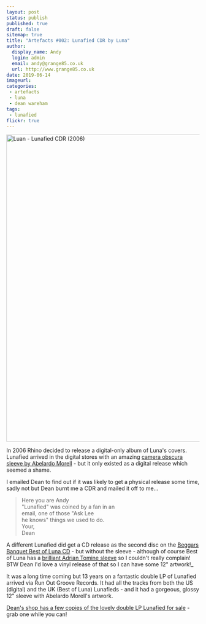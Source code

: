 ```yaml
---
layout: post
status: publish
published: true
draft: false
sitemap: true
title: "Artefacts #002: Lunafied CDR by Luna"
author:
  display_name: Andy
  login: admin
  email: andy@grange85.co.uk
  url: http://www.grange85.co.uk
date: 2019-06-14
imageurl: 
categories:
 - artefacts
 - luna
 - dean wareham
tags:
 - lunafied
flickr: true
---
```

<a data-flickr-embed="true"  href="https://www.flickr.com/photos/grange85/47996349402/in/dateposted/" title="Luan - Lunafied CDR (2006)"><img src="https://live.staticflickr.com/65535/47996349402_92604f627f_c.jpg" width="800" height="800" alt="Luan - Lunafied CDR (2006)"></a>

In 2006 Rhino decided to release a digital-only album of Luna's covers. Lunafied arrived in the digital stores with an amazing [camera obscura sleeve by Abelardo Morell](http://www.abelardomorell.net/project/camera-obscura/) - but it only existed as a digital release which seemed a shame.

I emailed Dean to find out if it was likely to get a physical release some time, sadly not but Dean burnt me a CDR and mailed it off to me...

> Here you are Andy  
> "Lunafied" was coined by a fan in an  
> email, one of those "Ask Lee  
> he knows" things we used to do.  
> Your,  
> Dean

A different Lunafied did get a CD release as the second disc on the [Beggars Banquet Best of Luna CD](https://www.fullofwishes.co.uk/database/luna/releases/luna-best-of-luna/#beggars-banquet-cd) - but without the sleeve - although of course Best of Luna has a [brilliant Adrian Tomine sleeve](http://www.adrian-tomine.com/Illustrations.html) so I couldn't really complain! BTW Dean I'd love a vinyl release of that so I can have some 12" artwork!_

It was a long time coming but 13 years on a fantastic double LP of Lunafied arrived via Run Out Groove Records. It had all the tracks from both the US (digital) and the UK (Best of Luna) Lunafieds - and it had a gorgeous, glossy 12" sleeve with  Abelardo Morell's artwork.

[Dean's shop has a few copies of the lovely double LP Lunafied for sale](https://deanwareham.com/product/293305) - grab one while you can!
